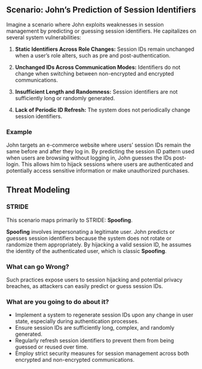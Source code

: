 ## Scenario: John’s Prediction of Session Identifiers

Imagine a scenario where John exploits weaknesses in session management by predicting or guessing session identifiers. He capitalizes on several system vulnerabilities:

1. **Static Identifiers Across Role Changes:** Session IDs remain unchanged when a user’s role alters, such as pre and post-authentication.

2. **Unchanged IDs Across Communication Modes:** Identifiers do not change when switching between non-encrypted and encrypted communications.

3. **Insufficient Length and Randomness:** Session identifiers are not sufficiently long or randomly generated.

4. **Lack of Periodic ID Refresh:** The system does not periodically change session identifiers.

### Example

John targets an e-commerce website where users’ session IDs remain the same before and after they log in. By predicting the session ID pattern used when users are browsing without logging in, John guesses the IDs post-login. This allows him to hijack sessions where users are authenticated and potentially access sensitive information or make unauthorized purchases.

## Threat Modeling

### STRIDE

This scenario maps primarily to STRIDE: **Spoofing**.

**Spoofing** involves impersonating a legitimate user.
John predicts or guesses session identifiers because the system does not rotate or randomize them appropriately.
By hijacking a valid session ID, he assumes the identity of the authenticated user, which is classic **Spoofing**.

### What can go Wrong?

Such practices expose users to session hijacking and potential privacy breaches, as attackers can easily predict or guess session IDs.

### What are you going to do about it?

- Implement a system to regenerate session IDs upon any change in user state, especially during authentication processes.
- Ensure session IDs are sufficiently long, complex, and randomly generated.
- Regularly refresh session identifiers to prevent them from being guessed or reused over time.
- Employ strict security measures for session management across both encrypted and non-encrypted communications.
